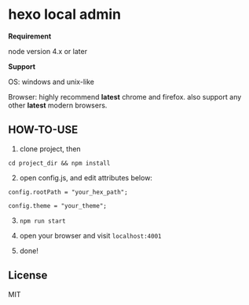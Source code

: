 # hexo local admin

**Requirement**

node version 4.x or later

**Support**

OS: windows and unix-like

Browser: highly recommend **latest** chrome and firefox. also support any other **latest** modern browsers.

## HOW-TO-USE

1. clone project, then 

`cd project_dir && npm install`

2. open config.js, and edit attributes below:

```
config.rootPath = "your_hex_path";

config.theme = "your_theme";
```

3. `npm run start`

4. open your browser and visit `localhost:4001`

5. done!

## License

MIT
